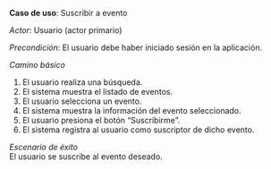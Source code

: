 **Caso de uso**: Suscribir a evento

_Actor_: Usuario (actor primario)

_Precondición_: El usuario debe haber iniciado sesión en la aplicación.

_Camino básico_

1. El usuario realiza una búsqueda.
2. El sistema muestra el listado de eventos.
3. El usuario selecciona un evento.
4. El sistema muestra la información del evento seleccionado.
5. El usuario presiona el botón “Suscribirme”.
6. El sistema registra al usuario como suscriptor de dicho evento.

_Escenario de éxito_  
El usuario se suscribe al evento deseado.
